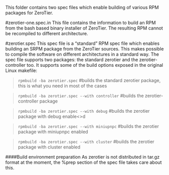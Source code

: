 This folder contains two spec files which enable building of various RPM packages for ZeroTier.

#zerotier-one.spec.in
This file contains the information to build an RPM from the bash based binary installer of ZeroTier. The resulting RPM cannot be recompiled to different architecture.

#zerotier.spec
This spec file is a “standard” RPM spec file which enables building an SRPM package from the ZeroTier sources. This makes possible to compile the software on different architectures in a standard way. The spec file supports two packages: the standard zerotier and the zerotier-controller too. It supports some of the build options exposed in the original Linux makefile:

> `rpmbuild -ba zerotier.spec` #builds the standard zerotier package, this is what you need in most of the cases

> `rpmbuild -ba zerotier.spec --with controller` #builds the zerotier-controller package

> `rpmbuild -ba zerotier.spec --with debug` #builds the zerotier package with debug enable<>d

> `rpmbuild -ba zerotier.spec --with miniupnpc` #builds the zerotier package with miniupnpc enabled

> `rpmbuild -ba zerotier.spec --with cluster` #builds the zerotier package with cluster enabled


####Build environment preparation
As zerotier is not distributed in tar.gz format at the moment, the %prep section of the spec file takes care about this.



